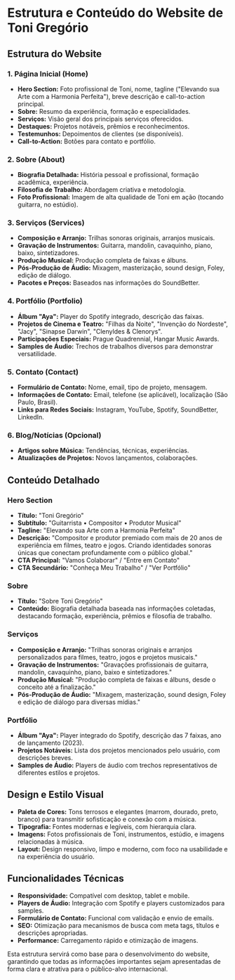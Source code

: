 # Estrutura e Conteúdo do Website de Toni Gregório

## Estrutura do Website

### 1. Página Inicial (Home)
- **Hero Section:** Foto profissional de Toni, nome, tagline ("Elevando sua Arte com a Harmonia Perfeita"), breve descrição e call-to-action principal.
- **Sobre:** Resumo da experiência, formação e especialidades.
- **Serviços:** Visão geral dos principais serviços oferecidos.
- **Destaques:** Projetos notáveis, prêmios e reconhecimentos.
- **Testemunhos:** Depoimentos de clientes (se disponíveis).
- **Call-to-Action:** Botões para contato e portfólio.

### 2. Sobre (About)
- **Biografia Detalhada:** História pessoal e profissional, formação acadêmica, experiência.
- **Filosofia de Trabalho:** Abordagem criativa e metodologia.
- **Foto Profissional:** Imagem de alta qualidade de Toni em ação (tocando guitarra, no estúdio).

### 3. Serviços (Services)
- **Composição e Arranjo:** Trilhas sonoras originais, arranjos musicais.
- **Gravação de Instrumentos:** Guitarra, mandolin, cavaquinho, piano, baixo, sintetizadores.
- **Produção Musical:** Produção completa de faixas e álbuns.
- **Pós-Produção de Áudio:** Mixagem, masterização, sound design, Foley, edição de diálogo.
- **Pacotes e Preços:** Baseados nas informações do SoundBetter.

### 4. Portfólio (Portfolio)
- **Álbum "Aya":** Player do Spotify integrado, descrição das faixas.
- **Projetos de Cinema e Teatro:** "Filhas da Noite", "Invenção do Nordeste", "Jacy", "Sinapse Darwin", "Clenyldes & Clenorys".
- **Participações Especiais:** Prague Quadrennial, Hangar Music Awards.
- **Samples de Áudio:** Trechos de trabalhos diversos para demonstrar versatilidade.

### 5. Contato (Contact)
- **Formulário de Contato:** Nome, email, tipo de projeto, mensagem.
- **Informações de Contato:** Email, telefone (se aplicável), localização (São Paulo, Brasil).
- **Links para Redes Sociais:** Instagram, YouTube, Spotify, SoundBetter, LinkedIn.

### 6. Blog/Notícias (Opcional)
- **Artigos sobre Música:** Tendências, técnicas, experiências.
- **Atualizações de Projetos:** Novos lançamentos, colaborações.

## Conteúdo Detalhado

### Hero Section
- **Título:** "Toni Gregório"
- **Subtítulo:** "Guitarrista • Compositor • Produtor Musical"
- **Tagline:** "Elevando sua Arte com a Harmonia Perfeita"
- **Descrição:** "Compositor e produtor premiado com mais de 20 anos de experiência em filmes, teatro e jogos. Criando identidades sonoras únicas que conectam profundamente com o público global."
- **CTA Principal:** "Vamos Colaborar" / "Entre em Contato"
- **CTA Secundário:** "Conheça Meu Trabalho" / "Ver Portfólio"

### Sobre
- **Título:** "Sobre Toni Gregório"
- **Conteúdo:** Biografia detalhada baseada nas informações coletadas, destacando formação, experiência, prêmios e filosofia de trabalho.

### Serviços
- **Composição e Arranjo:** "Trilhas sonoras originais e arranjos personalizados para filmes, teatro, jogos e projetos musicais."
- **Gravação de Instrumentos:** "Gravações profissionais de guitarra, mandolin, cavaquinho, piano, baixo e sintetizadores."
- **Produção Musical:** "Produção completa de faixas e álbuns, desde o conceito até a finalização."
- **Pós-Produção de Áudio:** "Mixagem, masterização, sound design, Foley e edição de diálogo para diversas mídias."

### Portfólio
- **Álbum "Aya":** Player integrado do Spotify, descrição das 7 faixas, ano de lançamento (2023).
- **Projetos Notáveis:** Lista dos projetos mencionados pelo usuário, com descrições breves.
- **Samples de Áudio:** Players de áudio com trechos representativos de diferentes estilos e projetos.

## Design e Estilo Visual
- **Paleta de Cores:** Tons terrosos e elegantes (marrom, dourado, preto, branco) para transmitir sofisticação e conexão com a música.
- **Tipografia:** Fontes modernas e legíveis, com hierarquia clara.
- **Imagens:** Fotos profissionais de Toni, instrumentos, estúdio, e imagens relacionadas à música.
- **Layout:** Design responsivo, limpo e moderno, com foco na usabilidade e na experiência do usuário.

## Funcionalidades Técnicas
- **Responsividade:** Compatível com desktop, tablet e mobile.
- **Players de Áudio:** Integração com Spotify e players customizados para samples.
- **Formulário de Contato:** Funcional com validação e envio de emails.
- **SEO:** Otimização para mecanismos de busca com meta tags, títulos e descrições apropriadas.
- **Performance:** Carregamento rápido e otimização de imagens.

Esta estrutura servirá como base para o desenvolvimento do website, garantindo que todas as informações importantes sejam apresentadas de forma clara e atrativa para o público-alvo internacional.

